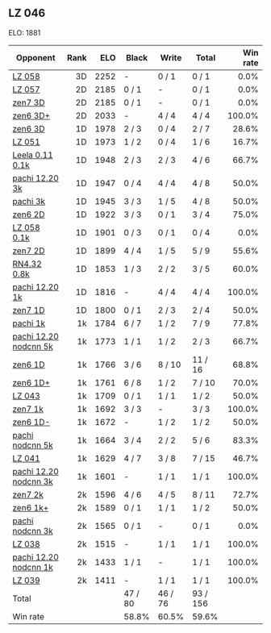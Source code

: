 ## LZ 046 ##

ELO: 1881

Opponent | Rank | ELO | Black | Write | Total | Win rate
---------|-----:|----:|-------|-------|-------|-------:
[LZ 058](LZ%20058.md) | 3D | 2252 | - | 0 / 1 | 0 / 1 | 0.0%
[LZ 057](LZ%20057.md) | 2D | 2185 | 0 / 1 | - | 0 / 1 | 0.0%
[zen7 3D](zen7%203D.md) | 2D | 2185 | 0 / 1 | - | 0 / 1 | 0.0%
[zen6 3D+](zen6%203D+.md) | 2D | 2033 | - | 4 / 4 | 4 / 4 | 100.0%
[zen6 3D](zen6%203D.md) | 1D | 1978 | 2 / 3 | 0 / 4 | 2 / 7 | 28.6%
[LZ 051](LZ%20051.md) | 1D | 1973 | 1 / 2 | 0 / 4 | 1 / 6 | 16.7%
[Leela 0.11 0.1k](Leela%200.11%200.1k.md) | 1D | 1948 | 2 / 3 | 2 / 3 | 4 / 6 | 66.7%
[pachi 12.20 3k](pachi%2012.20%203k.md) | 1D | 1947 | 0 / 4 | 4 / 4 | 4 / 8 | 50.0%
[pachi 3k](pachi%203k.md) | 1D | 1945 | 3 / 3 | 1 / 5 | 4 / 8 | 50.0%
[zen6 2D](zen6%202D.md) | 1D | 1922 | 3 / 3 | 0 / 1 | 3 / 4 | 75.0%
[LZ 058 0.1k](LZ%20058%200.1k.md) | 1D | 1901 | 0 / 3 | 0 / 1 | 0 / 4 | 0.0%
[zen7 2D](zen7%202D.md) | 1D | 1899 | 4 / 4 | 1 / 5 | 5 / 9 | 55.6%
[RN4.32 0.8k](RN4.32%200.8k.md) | 1D | 1853 | 1 / 3 | 2 / 2 | 3 / 5 | 60.0%
[pachi 12.20 1k](pachi%2012.20%201k.md) | 1D | 1816 | - | 4 / 4 | 4 / 4 | 100.0%
[zen7 1D](zen7%201D.md) | 1D | 1800 | 0 / 1 | 2 / 3 | 2 / 4 | 50.0%
[pachi 1k](pachi%201k.md) | 1k | 1784 | 6 / 7 | 1 / 2 | 7 / 9 | 77.8%
[pachi 12.20 nodcnn 5k](pachi%2012.20%20nodcnn%205k.md) | 1k | 1773 | 1 / 1 | 1 / 2 | 2 / 3 | 66.7%
[zen6 1D](zen6%201D.md) | 1k | 1766 | 3 / 6 | 8 / 10 | 11 / 16 | 68.8%
[zen6 1D+](zen6%201D+.md) | 1k | 1761 | 6 / 8 | 1 / 2 | 7 / 10 | 70.0%
[LZ 043](LZ%20043.md) | 1k | 1709 | 0 / 1 | 1 / 1 | 1 / 2 | 50.0%
[zen7 1k](zen7%201k.md) | 1k | 1692 | 3 / 3 | - | 3 / 3 | 100.0%
[zen6 1D-](zen6%201D-.md) | 1k | 1672 | - | 1 / 2 | 1 / 2 | 50.0%
[pachi nodcnn 5k](pachi%20nodcnn%205k.md) | 1k | 1664 | 3 / 4 | 2 / 2 | 5 / 6 | 83.3%
[LZ 041](LZ%20041.md) | 1k | 1629 | 4 / 7 | 3 / 8 | 7 / 15 | 46.7%
[pachi 12.20 nodcnn 3k](pachi%2012.20%20nodcnn%203k.md) | 1k | 1601 | - | 1 / 1 | 1 / 1 | 100.0%
[zen7 2k](zen7%202k.md) | 2k | 1596 | 4 / 6 | 4 / 5 | 8 / 11 | 72.7%
[zen6 1k+](zen6%201k+.md) | 2k | 1589 | 0 / 1 | 1 / 1 | 1 / 2 | 50.0%
[pachi nodcnn 3k](pachi%20nodcnn%203k.md) | 2k | 1565 | 0 / 1 | - | 0 / 1 | 0.0%
[LZ 038](LZ%20038.md) | 2k | 1515 | - | 1 / 1 | 1 / 1 | 100.0%
[pachi 12.20 nodcnn 1k](pachi%2012.20%20nodcnn%201k.md) | 2k | 1433 | 1 / 1 | - | 1 / 1 | 100.0%
[LZ 039](LZ%20039.md) | 2k | 1411 | - | 1 / 1 | 1 / 1 | 100.0%
Total | | | 47 / 80 | 46 / 76 | 93 / 156 | 
Win rate| | | 58.8% | 60.5% | 59.6% | 
